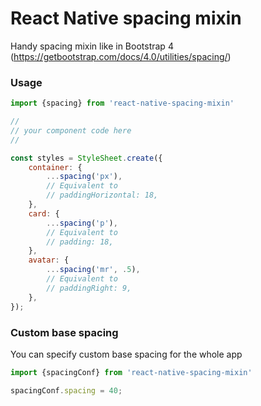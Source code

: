 # React Native spacing mixin

Handy spacing mixin like in Bootstrap 4 (https://getbootstrap.com/docs/4.0/utilities/spacing/)

### Usage
```jsx
import {spacing} from 'react-native-spacing-mixin'

//
// your component code here
//

const styles = StyleSheet.create({
    container: {
        ...spacing('px'),
        // Equivalent to
        // paddingHorizontal: 18,
    },
    card: {
        ...spacing('p'),
        // Equivalent to
        // padding: 18,
    },
    avatar: {
        ...spacing('mr', .5),
        // Equivalent to
        // paddingRight: 9,
    },
});

```

### Custom base spacing
You can specify custom base spacing for the whole app
```jsx
import {spacingConf} from 'react-native-spacing-mixin'

spacingConf.spacing = 40;

```

